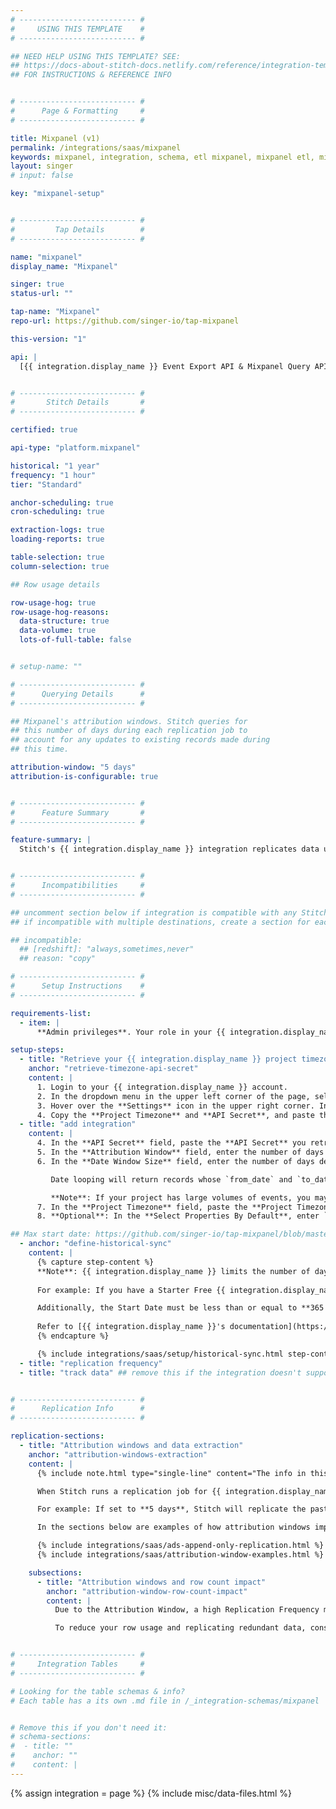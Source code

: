 ```yaml
---
# -------------------------- #
#     USING THIS TEMPLATE    #
# -------------------------- #

## NEED HELP USING THIS TEMPLATE? SEE:
## https://docs-about-stitch-docs.netlify.com/reference/integration-templates/saas/
## FOR INSTRUCTIONS & REFERENCE INFO


# -------------------------- #
#      Page & Formatting     #
# -------------------------- #

title: Mixpanel (v1)
permalink: /integrations/saas/mixpanel
keywords: mixpanel, integration, schema, etl mixpanel, mixpanel etl, mixpanel schema
layout: singer
# input: false

key: "mixpanel-setup"


# -------------------------- #
#         Tap Details        #
# -------------------------- #

name: "mixpanel"
display_name: "Mixpanel"

singer: true
status-url: ""

tap-name: "Mixpanel"
repo-url: https://github.com/singer-io/tap-mixpanel

this-version: "1"

api: |
  [{{ integration.display_name }} Event Export API & Mixpanel Query API.](https://developer.mixpanel.com/docs/mixpanel-apis){:target="new"}


# -------------------------- #
#       Stitch Details       #
# -------------------------- #

certified: true

api-type: "platform.mixpanel"

historical: "1 year"
frequency: "1 hour"
tier: "Standard"

anchor-scheduling: true
cron-scheduling: true

extraction-logs: true
loading-reports: true

table-selection: true
column-selection: true

## Row usage details

row-usage-hog: true
row-usage-hog-reasons:
  data-structure: true
  data-volume: true
  lots-of-full-table: false


# setup-name: ""

# -------------------------- #
#      Querying Details      #
# -------------------------- #

## Mixpanel's attribution windows. Stitch queries for
## this number of days during each replication job to
## account for any updates to existing records made during
## this time.

attribution-window: "5 days"
attribution-is-configurable: true


# -------------------------- #
#      Feature Summary       #
# -------------------------- #

feature-summary: |
  Stitch's {{ integration.display_name }} integration replicates data using the {{ integration.api | flatify | strip }}. Refer to the [Schema](#schema) section for a list of objects available for replication.


# -------------------------- #
#      Incompatibilities     #
# -------------------------- #

## uncomment section below if integration is compatible with any Stitch destinations
## if incompatible with multiple destinations, create a section for each destination

## incompatible:
  ## [redshift]: "always,sometimes,never"
  ## reason: "copy" 

# -------------------------- #
#      Setup Instructions    #
# -------------------------- #

requirements-list:
  - item: |
      **Admin privileges**. Your role in your {{ integration.display_name }} account must be admin in order to be able to retrieve your API secret.

setup-steps:
  - title: "Retrieve your {{ integration.display_name }} project timezone and API secret"
    anchor: "retrieve-timezone-api-secret"
    content: |
      1. Login to your {{ integration.display_name }} account.
      2. In the dropdown menu in the upper left corner of the page, select the project you want to replicate data from.
      3. Hover over the **Settings** icon in the upper right corner. In the **PROJECT SETTINGS** portion of the dropdown menu, click on the link with the name of your project.
      4. Copy the **Project Timezone** and **API Secret**, and paste those values someplace safe to use for the next step.
  - title: "add integration"
    content: |
      4. In the **API Secret** field, paste the **API Secret** you retrieved from [Step 1](#retrieve-timezone-api-secret).
      5. In the **Attribution Window** field, enter the number of days you want your tables' attribution window to be. For more information on attribution windows, refer to the [Replication section](#attribution-windows-extraction).
      6. In the **Date Window Size** field, enter the number of days desired for a date looping window for the `exports`, `funnels`, and `revenues` tables.

         Date looping will return records whose `from_date` and `to_date` fall between the number of days in the defined window size.

         **Note**: If your project has large volumes of events, you may want to set the number of days to `14`, `7`, or even to `1` or `2` days.
      7. In the **Project Timezone** field, paste the **Project Timezone** you retrieved from [Step 1](#retrieve-timezone-api-secret).
      8. **Optional**: In the **Select Properties By Default**, enter `true` to capture new properties in the `events` and `engage` tables' records. If set to `false` or left blank, new properties will be ignored.

## Max start date: https://github.com/singer-io/tap-mixpanel/blob/master/tap_mixpanel/sync.py#L151
  - anchor: "define-historical-sync"
    content: |
      {% capture step-content %}
      **Note**: {{ integration.display_name }} limits the number of days historical data may be accessed, depending on your {{ integration.display_name }} plan. If you select a Start Date greater than what your {{ integration.display_name }} account has access to, Stitch may encounter issues with {{ integration.display_name }}'s API.
      
      For example: If you have a Starter Free {{ integration.display_name }} plan, you have access to 90 days of historical data (as of 06/5/2020). If you select a Start Date greater than 90 days, {{ integration.display_name }}'s API may return an error.

      Additionally, the Start Date must be less than or equal to **365 days**. If a Start Date greater than 365 days is selected, Stitch will reset the Start Date to 365 days during Extraction.
      
      Refer to [{{ integration.display_name }}'s documentation](https://help.mixpanel.com/hc/en-us/articles/115004511246){:target="new"} for more info and to check your {{ integration.display_name }} account's historical data access limit.
      {% endcapture %}

      {% include integrations/saas/setup/historical-sync.html step-content=step-content %}
  - title: "replication frequency"
  - title: "track data" ## remove this if the integration doesn't support at least table selection


# -------------------------- #
#      Replication Info      #
# -------------------------- #

replication-sections:
  - title: "Attribution windows and data extraction"
    anchor: "attribution-windows-extraction"
    content: |
      {% include note.html type="single-line" content="The info in this section only applies to tables using Key-based Incremental Replication. Tables using Full Table Replication replicate fully during each replication job and don't use attribution windows." %}

      When Stitch runs a replication job for {{ integration.display_name }}, it will use the value of the **Attribution Window** setting to query for and extract data for tables using Key-based Incremental Replication. An attribution window is a period of time for attributing results to ads and the lookback period after those actions occur during which ad results are counted.

      For example: If set to **5 days**, Stitch will replicate the past five days' worth of data for applicable tables every time a replication job runs. While Stitch replicates data in this way to account for updates to records made during the attribution window, it can have a [substantial impact on your overall row usage](#attribution-window-row-count-impact).

      In the sections below are examples of how attribution windows impact how Stitch extracts data during historical and ongoing replication jobs.

      {% include integrations/saas/ads-append-only-replication.html %}
      {% include integrations/saas/attribution-window-examples.html %}

    subsections:
      - title: "Attribution windows and row count impact"
        anchor: "attribution-window-row-count-impact"
        content: |
          Due to the Attribution Window, a high Replication Frequency may not be necessary. Because Stitch will replicate data from the past `N` days during every replication job, recent data will be re-replicated and count towards your row quota.

          To reduce your row usage and replicating redundant data, consider setting the integration to replicate less frequently. For example: every 12 or 24 hours.


# -------------------------- #
#     Integration Tables     #
# -------------------------- #

# Looking for the table schemas & info?
# Each table has a its own .md file in /_integration-schemas/mixpanel


# Remove this if you don't need it:
# schema-sections:
#  - title: ""
#    anchor: ""
#    content: |
---
```

{% assign integration = page %}
{% include misc/data-files.html %}
